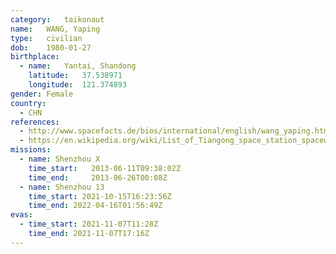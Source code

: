 ```yaml
---
category:	taikonaut
name:	WANG, Yaping
type:	civilian
dob:	1980-01-27
birthplace:
  - name:	Yantai, Shandong
    latitude:	37.538971
    longitude:	121.374893
gender:	Female
country:
  - CHN
references:
  - http://www.spacefacts.de/bios/international/english/wang_yaping.htm
  - https://en.wikipedia.org/wiki/List_of_Tiangong_space_station_spacewalks
missions:
  - name: Shenzhou X
    time_start:   2013-06-11T09:38:02Z
    time_end:     2013-06-26T00:08Z
  - name: Shenzhou 13
    time_start: 2021-10-15T16:23:56Z
    time_end: 2022-04-16T01:56:49Z
evas:
  - time_start: 2021-11-07T11:28Z
    time_end: 2021-11-07T17:16Z
---
```

